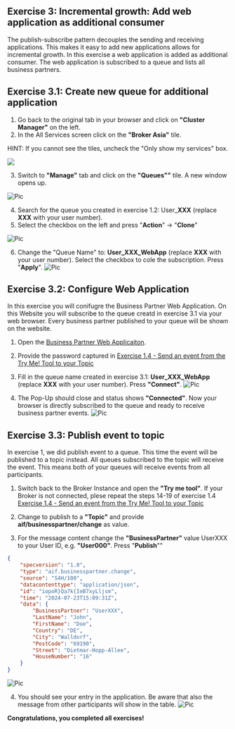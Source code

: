 ## Exercise 3: Incremental growth: Add web application as additional consumer


The publish-subscribe pattern decouples the sending and receiving applications. This makes it easy to add new applications allows for incremental growth. In this exercise a web application is added as additional consumer. The web application is subscribed to a queue and lists all business partners.

## Exercise 3.1: Create new queue for additional application

1. Go back to the original tab in your browser and click on **"Cluster Manager"** on the left.
2. In the All Services screen click on the **"Broker Asia"** tile.

HINT: If you cannot see the tiles, uncheck the "Only show my services" box.

![](./images/ex3-1.png)  


3. Switch to **"Manage"** tab and click on the **"Queues""** tile. A new window opens up.

![Pic](./images/ex3-2.png)

4. Search for the queue you created in exercise 1.2: User_**XXX** (replace **XXX** with your user number).
5. Select the checkbox on the left and press "**Action**" -> "**Clone**"

![Pic](./images/ex3-3.png)

6. Change the "Queue Name" to: **User_XXX_WebApp** (replace **XXX** with your user number). Select the checkbox to cole the subscription. Press "**Apply**".
![Pic](./images/ex3-4.png)


## Exercise 3.2: Configure Web Application
In this exercise you will conifugre the Business Partner Web Application. On this Website you will subscribe to the queue creatd in exercise 3.1 via your web browser. Every business partner published to your queue will be shown on the website.


1. Open the [Business Partner Web Applicaiton](https://sap-cpisuite-europe-01n-cpisuite-europe-01-aem-demo-client.cfapps.eu10.hana.ondemand.com/app/index.html).

2. Provide the password captured in [Exercise 1.4 - Send an event from the Try Me! Tool to your Topic](../ex1#exercise-14---send-an-event-from-the-try-me-tool-to-your-topic)

3. Fill in the queue name created in exercise 3.1: **User_XXX_WebApp** (replace **XXX** with your user number). Press **"Connect"**.
![Pic](./images/ex3-5.png)

4. The Pop-Up should close and status shows **"Connected"**. Now your browser is directly subscribed to the queue and ready to receive business partner events.
![Pic](./images/ex3-6.png)


## Exercise 3.3: Publish event to topic

In exercise 1, we did publish event to a queue. This time the event will be published to a topic instead. All queues subscribed to the topic will receive the event. This means both of your queues will receive events from all participants.

1. Switch back to the Broker Instance and open the **"Try me tool"**.  If your Broker is not connected, plese repeat the steps 14-19 of exercise 1.4 [Exercise 1.4 - Send an event from the Try Me! Tool to your Topic](../ex1#exercise-14---send-an-event-from-the-try-me-tool-to-your-topic)

2. Change to publish to a **"Topic"** and provide **aif/businesspartner/change** as value.
3. For the message content change the **"BusinessPartner"** value UserXXX to your User ID, e.g. **"User000"**. Press "**Publish**""
```json
{
	"specversion": "1.0",
	"type": "aif.businesspartner.change",
	"source": "S4H/100",
	"datacontenttype": "application/json",
	"id": "iopoR}Qa7k{IeB7xyLljsm",
	"time": "2024-07-23T15:09:31Z",
	"data": {
		"BusinessPartner": "UserXXX",
		"LastName": "John",
		"FirstName": "Doe",
		"Country": "DE",
		"City": "Walldorf",
		"PostCode": "69190",
		"Street": "Dietmar-Hopp-Allee",
		"HouseNumber": "16"
	}
}
```
![Pic](./images/ex3-7.png)

4. You should see your entry in the application. Be aware that also the message from other participants will show in the table.
![Pic](./images/ex3-8.png)

**Congratulations, you completed all exercises!**


